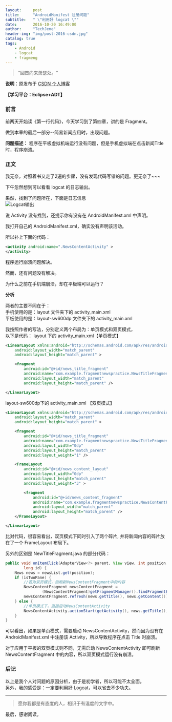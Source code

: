 ```yaml
---
layout:     post
title:      "AndroidManifest 注册问题"
subtitle:   " \"利用好 logcat \""
date:       2016-10-20 16:49:00
author:     "TechJene"
header-img: "img/post-2016-csdn.jpg"
catalog: true
tags:
    - Android
    - logcat
    - fragmeng
---
```

> "回首向来萧瑟处。"

**说明**：原发布于 [CSDN 个人博客](http://blog.csdn.net/yaoyuandemeili/article/details/52874573)

**【学习平台：Eclipse+ADT】**

### 前言

前两天开始读《第一行代码》，今天学习到了第四章，讲的是 Fragment。

做到本章的最后一部分--简易新闻应用时，出现问题。  

**问题描述：**
程序在平板虚拟机端运行没有问题，但是手机虚拟端在点击新闻Title时，程序崩溃。


### 正文

我无奈，对照着书又走了2遍的步骤，没有发现代码写错的问题。更无奈了~~~

下午忽然想到可以看看 logcat 的日志输出。

果然，找到了问题所在，下面是日志信息  
![Logcat输出](http://img.blog.csdn.net/20161020170103190)

说 Activity 没有找到，还提示你有没有在 AndroidManifest.xml 中声明。  

我打开自己的 AndroidManifest.xml，确实没有声明该活动。

所以补上下面的代码：
```xml
<activity android:name=".NewsContentActivity" >
</activity>
```

程序运行崩溃问题解决。

然而，还有问题没有解决。  

为什么之前在手机端崩溃，却在平板端可以运行？


**分析**  

两者的主要不同在于：  
	手机使用的是：layout 文件夹下的 activity_main.xml   
	平板使用的是：layout-sw600dp 文件夹下的 activity_main.xml


我按照作者的写法，分别定义两个布局为：单页模式和双页模式，  
以下是代码：
layout 下的 activity_main.xml【单页模式】

```xml
<LinearLayout xmlns:android="http://schemas.android.com/apk/res/android"
    android:layout_width="match_parent"
    android:layout_height="match_parent" >

    <fragment
        android:id="@+id/news_title_fragment"
        android:name="com.example.fragmentnewspractice.NewsTitleFragment"
        android:layout_width="match_parent"
        android:layout_height="match_parent" />

</LinearLayout>
```
layout-sw600dp下的 activity_main.xml 【双页模式】

```xml
<LinearLayout xmlns:android="http://schemas.android.com/apk/res/android"
    android:layout_width="match_parent"
    android:layout_height="match_parent" >

	<fragment
	    android:id="@+id/news_title_fragment"
	    android:name="com.example.fragmentnewspractice.NewsTitleFragment"
	    android:layout_width="0dp"
	    android:layout_height="match_parent"
	    android:layout_weight="1" />

	<FrameLayout
	    android:id="@+id/news_content_layout"
	    android:layout_width="0dp"
	    android:layout_height="match_parent"
	    android:layout_weight="3" >

	    <fragment
	        android:id="@+id/news_content_fragment"
	        android:name="com.example.fragmentnewspractice.NewsContentFragment"
	        android:layout_width="match_parent"
	        android:layout_height="match_parent" />
	</FrameLayout>

</LinearLayout>
```
比对代码，很容易看出，双页模式下同时引入了两个碎片, 并将新闻内容的碎片放在了一个 FrameLayout 布局下。

另外的区别是 NewTitleFragment.java 的部分代码：

```java
public void onItemClick(AdapterView<?> parent, View view, int position,
		long id) {
	News news = newsList.get(position);
	if (isTwoPane) {
		//若为双页模式，则刷新NewsContentFragment中的内容
		NewsContentFragment newsContentFragment =
				(NewsContentFragment)getFragmentManager().findFragmentById(R.id.news_content_fragment);
		newsContentFragment.refresh(news.getTitle(), news.getContent());
	} else {
		//单页模式下，直接启动NewsContentActivity
		NewsContentActivity.actionStart(getActivity(), news.getTitle(), news.getContent());
	}
}

```
可以看出，如果是单页模式，需要启动 NewsContentActivity，然而因为没有在 AndroidManifest.xml 中注册该 Activity，所以导致程序在点击 Title 时崩溃。

对于应用于平板的双页模式则不同，无需启动 NewsContentActivity 即可刷新 NewsContentFragment 中的内容，所以双页模式运行没有崩溃。


### 后记
以上是我个人对问题的原因分析，由于是初学者，所以可能不太全面。  
另外，我的感受是：一定要利用好 Logcat，可以省去不少功夫。

---------
> 愿你我都是有态度的人，相识于有温度的文字中。

最后，感谢阅读。

